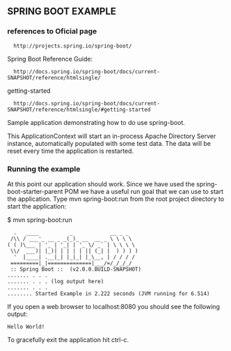 ## SPRING BOOT EXAMPLE

### references to Oficial page

      http://projects.spring.io/spring-boot/

Spring Boot Reference Guide:

      http://docs.spring.io/spring-boot/docs/current-SNAPSHOT/reference/htmlsingle/

getting-started

      http://docs.spring.io/spring-boot/docs/current-SNAPSHOT/reference/htmlsingle/#getting-started

Sample application demonstrating how to do use spring-boot.

This ApplicationContext will start an in-process Apache Directory Server instance, automatically populated
with some test data. The data will be reset every time the application is restarted.

### Running the example
At this point our application should work. Since we have used the spring-boot-starter-parent POM we have a useful run goal that we can use to start the application. Type mvn spring-boot:run from the root project directory to start the application:

$ mvn spring-boot:run

      .   ____          _            __ _ _
     /\\ / ___'_ __ _ _(_)_ __  __ _ \ \ \ \
    ( ( )\___ | '_ | '_| | '_ \/ _` | \ \ \ \
     \\/  ___)| |_)| | | | | || (_| |  ) ) ) )
      '  |____| .__|_| |_|_| |_\__, | / / / /
     =========|_|==============|___/=/_/_/_/
     :: Spring Boot ::  (v2.0.0.BUILD-SNAPSHOT)
    ....... . . .
    ....... . . . (log output here)
    ....... . . .
    ........ Started Example in 2.222 seconds (JVM running for 6.514)

If you open a web browser to localhost:8080 you should see the following output:

    Hello World!

To gracefully exit the application hit ctrl-c.
